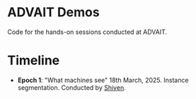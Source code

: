# ADVAIT Demos
Code for the hands-on sessions conducted at ADVAIT.

# Timeline
- **Epoch 1**: "What machines see"
18th March, 2025. Instance segmentation.
Conducted by [Shiven](https://github.com/sh7ven).
